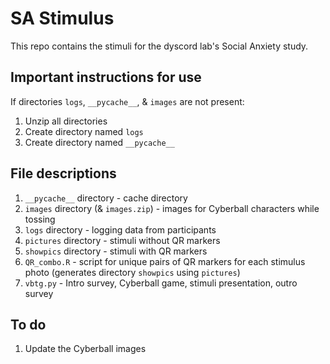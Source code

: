 # SA Stimulus

This repo contains the stimuli for the dyscord lab's Social Anxiety study.

## Important instructions for use

If directories `logs`, `__pycache__`, & `images` are not present:
1. Unzip all directories
2. Create directory named `logs`
3. Create directory named `__pycache__`

## File descriptions

1. `__pycache__` directory - cache directory
2. `images` directory (& `images.zip`) - images for Cyberball characters while
  tossing
3. `logs` directory - logging data from participants
4. `pictures` directory - stimuli without QR markers
5. `showpics` directory - stimuli with QR markers
6. `QR_combo.R` - script for unique pairs of QR markers for each stimulus photo
  (generates directory `showpics` using `pictures`)
7. `vbtg.py` - Intro survey, Cyberball game, stimuli presentation, outro survey

## To do

1. Update the Cyberball images
